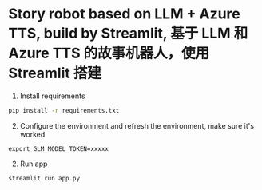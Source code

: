 # Story robot based on LLM + Azure TTS, build by Streamlit, 基于 LLM 和 Azure TTS 的故事机器人，使用 Streamlit 搭建

1. Install requirements

```bash
pip install -r requirements.txt
```

2. Configure the environment and refresh the environment, make sure it's worked

```
export GLM_MODEL_TOKEN=xxxxx
```

2. Run app

```bash
streamlit run app.py
```
